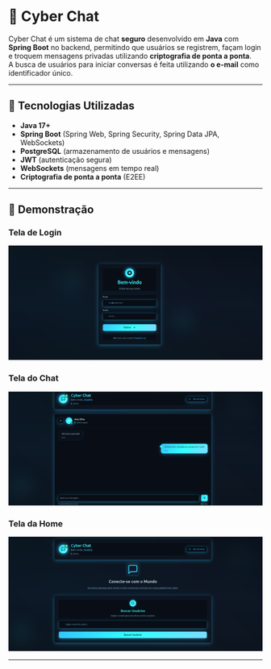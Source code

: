 # 💬 Cyber Chat

Cyber Chat é um sistema de chat **seguro** desenvolvido em **Java** com **Spring Boot** no backend, permitindo que usuários se registrem, façam login e troquem mensagens privadas utilizando **criptografia de ponta a ponta**.  
A busca de usuários para iniciar conversas é feita utilizando **o e-mail** como identificador único.

---

## 🚀 Tecnologias Utilizadas

* **Java 17+**
* **Spring Boot** (Spring Web, Spring Security, Spring Data JPA, WebSockets)
* **PostgreSQL** (armazenamento de usuários e mensagens)
* **JWT** (autenticação segura)
* **WebSockets** (mensagens em tempo real)
* **Criptografia de ponta a ponta** (E2EE)

---

## 📸 Demonstração

### Tela de Login
![Login](front_end/image/login_photo.png)

### Tela do Chat
![Chat](front_end/image/chat_photo.png)

### Tela da Home
![Home](front_end/image/main_photo.png)

---
